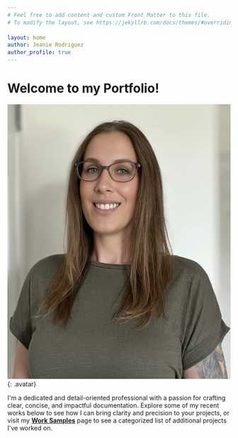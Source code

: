```yaml
---
# Feel free to add content and custom Front Matter to this file.
# To modify the layout, see https://jekyllrb.com/docs/themes/#overriding-theme-defaults

layout: home
author: Jeanie Rodriguez
author_profile: true
---
```


# Welcome to my Portfolio!

![jeanie rodriguez](/assets/css/images/jeanie.png){: .avatar}

I'm a dedicated and detail-oriented professional with a passion for crafting clear, concise, and impactful documentation. Explore some of my recent works below to see how I can bring clarity and precision to your projects, or visit my **[Work Samples](/worksamples)** page to see a categorized list of additional projects I've worked on.